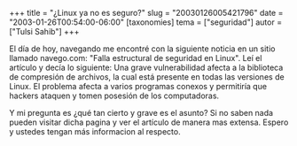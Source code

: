 +++
title = "¿Linux ya no es seguro?"
slug = "20030126005421796"
date = "2003-01-26T00:54:00-06:00"
[taxonomies]
tema = ["seguridad"]
autor = ["Tulsi Sahib"]
+++

El día de hoy, navegando me encontré con la siguiente noticia en un
sitio llamado navego.com: &quot;Falla estructural de seguridad en
Linux&quot;. Leí el artículo y decía lo siguiente: Una grave
vulnerabilidad afecta a la biblioteca de compresión de archivos, la cual
está presente en todas las versiones de Linux. El problema afecta a
varios programas conexos y permitiría que hackers ataquen y tomen
posesión de los computadoras.

Y mi pregunta es ¿qué tan cierto y grave es el asunto? Si no saben nada
pueden visitar dicha pagina y ver el artículo de manera mas extensa.
Espero y ustedes tengan más informacion al respecto.

